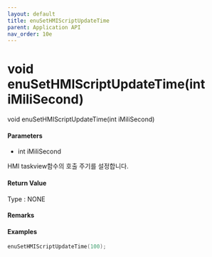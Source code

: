 ```yaml
---
layout: default
title: enuSetHMIScriptUpdateTime
parent: Application API
nav_order: 10e
---
```

# void enuSetHMIScriptUpdateTime\(int iMiliSecond\)

void enuSetHMIScriptUpdateTime\(int iMiliSecond\)

#### Parameters

* int iMiliSecond

HMI taskview함수의 호출 주기를 설정합니다.

#### Return Value

Type : NONE

#### Remarks

#### Examples

```cpp
enuSetHMIScriptUpdateTime(100);
```



